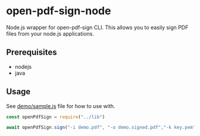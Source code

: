 # open-pdf-sign-node

Node.js wrapper for open-pdf-sign CLI. This allows you to easily sign
PDF files from your node.js applications.

## Prerequisites

* nodejs
* java

## Usage

See [demo/sample.js](demo/sample.js) file for how to use with.

```javascript
const openPdfSign = require("../lib")

await openPdfSign.sign("-i demo.pdf", "-o demo.signed.pdf","-k key.pem","-c cert.pem")
```